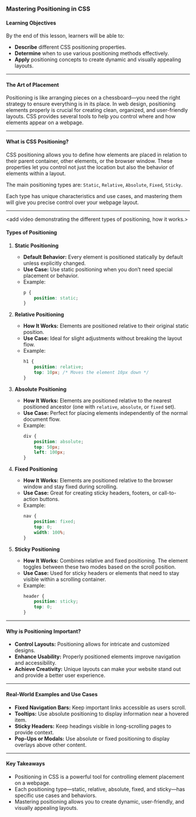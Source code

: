 ### **Mastering Positioning in CSS**

#### **Learning Objectives**  

By the end of this lesson, learners will be able to:  

- **Describe** different CSS positioning properties.  
- **Determine** when to use various positioning methods effectively.  
- **Apply** positioning concepts to create dynamic and visually appealing layouts.  

---

#### **The Art of Placement**

Positioning is like arranging pieces on a chessboard—you need the right strategy to ensure everything is in its place. In web design, positioning elements properly is crucial for creating clean, organized, and user-friendly layouts. CSS provides several tools to help you control where and how elements appear on a webpage.

---

#### **What is CSS Positioning?**

CSS positioning allows you to define how elements are placed in relation to their parent container, other elements, or the browser window. These properties let you control not just the location but also the behavior of elements within a layout. 

The main positioning types are: `Static`, `Relative`, `Absolute`, `Fixed`, `Sticky`.

Each type has unique characteristics and use cases, and mastering them will give you precise control over your webpage layout.

---
<add video demonstrating the different types of positioning, how it works.>


#### **Types of Positioning**

1. **Static Positioning**
   - **Default Behavior:** Every element is positioned statically by default unless explicitly changed.
   - **Use Case:** Use static positioning when you don’t need special placement or behavior.
   - Example:
     ```css
     p {
         position: static;
     }
     ```

2. **Relative Positioning**
   - **How It Works:** Elements are positioned relative to their original static position.
   - **Use Case:** Ideal for slight adjustments without breaking the layout flow.
   - Example:
     ```css
     h1 {
         position: relative;
         top: 10px; /* Moves the element 10px down */
     }
     ```

3. **Absolute Positioning**
   - **How It Works:** Elements are positioned relative to the nearest positioned ancestor (one with `relative`, `absolute`, or `fixed` set).
   - **Use Case:** Perfect for placing elements independently of the normal document flow.
   - Example:
     ```css
     div {
         position: absolute;
         top: 50px;
         left: 100px;
     }
     ```

4. **Fixed Positioning**
   - **How It Works:** Elements are positioned relative to the browser window and stay fixed during scrolling.
   - **Use Case:** Great for creating sticky headers, footers, or call-to-action buttons.
   - Example:
     ```css
     nav {
         position: fixed;
         top: 0;
         width: 100%;
     }
     ```

5. **Sticky Positioning**
   - **How It Works:** Combines relative and fixed positioning. The element toggles between these two modes based on the scroll position.
   - **Use Case:** Used for sticky headers or elements that need to stay visible within a scrolling container.
   - Example:
     ```css
     header {
         position: sticky;
         top: 0;
     }
     ```

---

#### **Why is Positioning Important?**

- **Control Layouts:** Positioning allows for intricate and customized designs.
- **Enhance Usability:** Properly positioned elements improve navigation and accessibility.
- **Achieve Creativity:** Unique layouts can make your website stand out and provide a better user experience.

---

#### **Real-World Examples and Use Cases**

- **Fixed Navigation Bars:** Keep important links accessible as users scroll.
- **Tooltips:** Use absolute positioning to display information near a hovered item.
- **Sticky Headers:** Keep headings visible in long-scrolling pages to provide context.
- **Pop-Ups or Modals:** Use absolute or fixed positioning to display overlays above other content.

---

#### **Key Takeaways**

- Positioning in CSS is a powerful tool for controlling element placement on a webpage.
- Each positioning type—static, relative, absolute, fixed, and sticky—has specific use cases and behaviors.
- Mastering positioning allows you to create dynamic, user-friendly, and visually appealing layouts.

